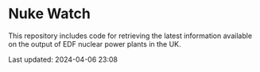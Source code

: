 # Nuke Watch

This repository includes code for retrieving the latest information available on the output of EDF nuclear power plants in the UK.

Last updated: 2024-04-06 23:08
